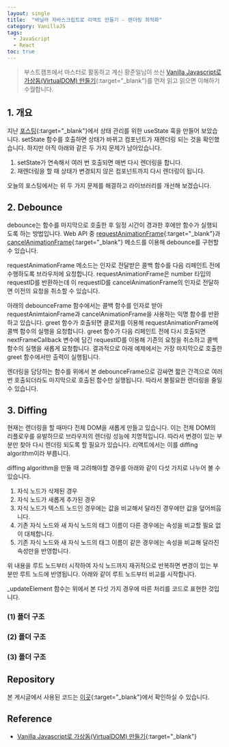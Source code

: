 ```yaml
---
layout: single
title:  "바닐라 자바스크립트로 리액트 만들기 - 렌더링 최적화"
category: VanillaJS
tags:
  - JavaScript
  - React
toc: true
---
```


> 부스트캠프에서 마스터로 활동하고 계신 황준일님이 쓰신 [Vanilla Javascript로 가상돔(VirtualDOM) 만들기](https://junilhwang.github.io/TIL/Javascript/Design/Vanilla-JS-Virtual-DOM/){:target="_blank"}를 먼저 읽고 읽으면 이해하기 수월합니다.

## 1. 개요

지난 [포스팅](https://gyeongsu1997.github.io/vanillajs/usestate/){:target="_blank"}에서 상태 관리를 위한 useState 훅을 만들어 보았습니다. setState 함수를 호출하면 상태가 바뀌고 컴포넌트가 재렌더링 되는 것을 확인했습니다. 하지만 아직 아래와 같은 두 가지 문제가 남아있습니다.

1. setState가 연속해서 여러 번 호출되면 매번 다시 렌더링을 합니다.
2. 재렌더링을 할 때 상태가 변경되지 않은 컴포넌트까지 다시 렌더링이 됩니다.

오늘의 포스팅에서는 위 두 가지 문제를 해결하고 라이브러리를 개선해 보겠습니다.

## 2. Debounce

debounce는 함수를 마지막으로 호출한 후 일정 시간이 경과한 후에만 함수가 실행되도록 하는 방법입니다. Web API 중 [requestAnimationFrame](https://developer.mozilla.org/en-US/docs/Web/API/Window/requestAnimationFrame){:target="_blank"}과 [cancelAnimationFrame](https://developer.mozilla.org/en-US/docs/Web/API/Window/cancelAnimationFrame){:target="_blank"} 메소드를 이용해 debounce를 구현할 수 있습니다.

requestAnimationFrame 메소드는 인자로 전달받은 콜백 함수를 다음 리페인트 전에 수행하도록 브라우저에 요청합니다. requestAnimationFrame은 number 타입의 requestID를 반환하는데 이 requestID를 cancelAnimationFrame의 인자로 전달하면 이전의 요청을 취소할 수 있습니다.

아래의 debounceFrame 함수에서는 콜백 함수를 인자로 받아 requestAnimtaionFrame과 cancelAnimationFrame을 사용하는 익명 함수를 반환하고 있습니다. greet 함수가 호출되면 클로저를 이용해 requestAnimationFrame에 콜백 함수의 실행을 요청합니다. greet 함수가 다음 리페인트 전에 다시 호출되면 nextFrameCallback 변수에 담긴 requestID를 이용해 기존의 요청을 취소하고 콜백 함수의 실행을 새롭게 요청합니다. 결과적으로 아래 예제에서는 가장 마지막으로 호출한 greet 함수에서만 출력이 실행됩니다.

<script src="https://gist.github.com/Gyeongsu1997/98c2e4def5927fa1b0290cf415eecad9.js?file=debounce.js"></script>

렌더링을 담당하는 함수를 위에서 본 debounceFrame으로 감싸면 짧은 간격으로 여러 번 호출되더라도 마지막으로 호출된 함수만 실행됩니다. 따라서 불필요한 렌더링을 줄일 수 있습니다. 

<script src="https://gist.github.com/Gyeongsu1997/98c2e4def5927fa1b0290cf415eecad9.js?file=render-in-debounce.js"></script>

## 3. Diffing

현재는 렌더링을 할 때마다 전체 DOM을 새롭게 만들고 있습니다. 이는 전체 DOM의 리플로우를 유발하므로 브라우저의 렌더링 성능에 치명적입니다. 따라서 변경이 있는 부분만 찾아 다시 렌더링 되도록 할 필요가 있습니다. 리액트에서는 이를 diffing algorithm이라 부릅니다.

diffing algorithm을 만들 때 고려해야할 경우를 아래와 같이 다섯 가지로 나누어 볼 수 있습니다.

1. 자식 노드가 삭제된 경우
2. 자식 노드가 새롭게 추가된 경우
3. 자식 노드가 텍스트 노드인 경우에는 값을 비교해서 달라진 경우에만 값을 덮어씌웁니다.
4. 기존 자식 노드와 새 자식 노드의 태그 이름이 다른 경우에는 속성을 비교할 필요 없이 대체합니다.
5. 기존 자식 노드와 새 자식 노드의 태그 이름이 같은 경우에는 속성을 비교해 달라진 속성만을 반영합니다.

위 내용을 루트 노드부터 시작하여 자식 노드까지 재귀적으로 반복하면 변경이 있는 부분만 루트 노드에 반영됩니다. 아래와 같이 루트 노드부터 비교를 시작합니다.

<script src="https://gist.github.com/Gyeongsu1997/98c2e4def5927fa1b0290cf415eecad9.js?file=render-with-diff.js"></script>

<script src="https://gist.github.com/Gyeongsu1997/98c2e4def5927fa1b0290cf415eecad9.js?file=diff.js"></script>

_updateElement 함수는 위에서 본 다섯 가지 경우에 따른 처리를 코드로 표현한 것입니다.

<script src="https://gist.github.com/Gyeongsu1997/98c2e4def5927fa1b0290cf415eecad9.js?file=updateElement.js"></script>

### (1) 폴더 구조

### (2) 폴더 구조

### (3) 폴더 구조

## Repository

본 게시글에서 사용된 코드는 [이곳](https://github.com/Gyeongsu1997/create-react-with-vanilla-js/tree/main/03-diff){:target="_blank"}에서 확인하실 수 있습니다.

## Reference

- [Vanilla Javascript로 가상돔(VirtualDOM) 만들기](https://junilhwang.github.io/TIL/Javascript/Design/Vanilla-JS-Virtual-DOM/){:target="_blank"}
